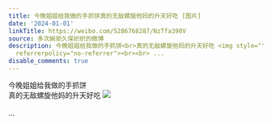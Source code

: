 ```yaml
---
title: 今晚姐姐给我做的手抓饼真的无敌螺旋他妈的升天好吃 [图片]
date: '2024-01-01'
linkTitle: https://weibo.com/5286768287/NzTfa390V
source: 多次婉拒久保织织的微博
description: 今晚姐姐给我做的手抓饼<br>真的无敌螺旋他妈的升天好吃 <img style="" src="https://tvax4.sinaimg.cn/large/005LMJWfgy1hlem9z9rayj32c02c0hdu.jpg"
  referrerpolicy="no-referrer"><br><br> ...
disable_comments: true
---
```

今晚姐姐给我做的手抓饼<br>真的无敌螺旋他妈的升天好吃 <img style="" src="https://tvax4.sinaimg.cn/large/005LMJWfgy1hlem9z9rayj32c02c0hdu.jpg" referrerpolicy="no-referrer"><br><br> ...